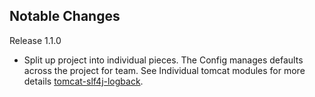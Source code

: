 Notable Changes
---------------
Release 1.1.0

 - Split up project into individual pieces.  The Config manages defaults across the project for team. See Individual tomcat modules for more details [tomcat-slf4j-logback](https://github.com/tomcat-slf4j-logback).
